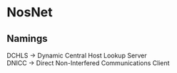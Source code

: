 # NosNet

## Namings
DCHLS -> Dynamic Central Host Lookup Server </br>
DNICC -> Direct Non-Interfered Communications Client
